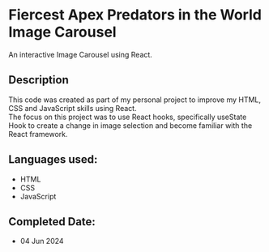# Fiercest Apex Predators in the World Image Carousel
An interactive Image Carousel using React.

## Description
This code was created as part of my personal project to improve my HTML, CSS and JavaScript skills using React. </br>
The focus on this project was to use React hooks, specifically useState Hook to create a change in image selection and become familiar with the React framework.


## Languages used:
* HTML
* CSS
* JavaScript

  
## Completed Date:
* 04 Jun 2024
